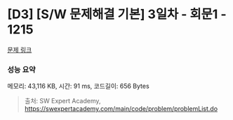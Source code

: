 # [D3] [S/W 문제해결 기본] 3일차 - 회문1 - 1215 

[문제 링크](https://swexpertacademy.com/main/code/problem/problemDetail.do?contestProbId=AV14QpAaAAwCFAYi) 

### 성능 요약

메모리: 43,116 KB, 시간: 91 ms, 코드길이: 656 Bytes



> 출처: SW Expert Academy, https://swexpertacademy.com/main/code/problem/problemList.do